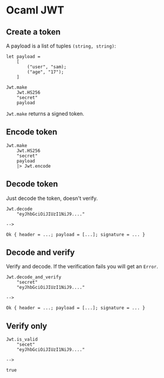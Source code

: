 # Ocaml JWT

## Create a token

A payload is a list of tuples `(string, string)`:

	let payload =
		[
			("user", "sam);
			("age", "17");
		]

	Jwt.make
		Jwt.HS256
		"secret"
		payload

`Jwt.make` returns a signed token.

## Encode token

	Jwt.make
		Jwt.HS256
		"secret"
		payload
		|> Jwt.encode

## Decode token

Just decode the token, doesn't verify.

	Jwt.decode
		"eyJhbGciOiJIUzI1NiJ9...."

	-->

	Ok { header = ...; payload = [...]; signature = ... }	

## Decode and verify

Verify and decode. If the verification fails you will get an `Error`.

	Jwt.decode_and_verify
		"secret"
		"eyJhbGciOiJIUzI1NiJ9...."

	-->

	Ok { header = ...; payload = [...]; signature = ... }

## Verify only

	Jwt.is_valid
		"secet"
		"eyJhbGciOiJIUzI1NiJ9...."
	
	-->

	true
